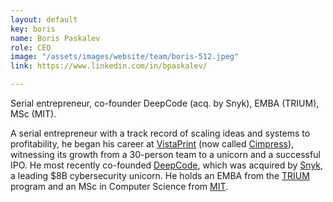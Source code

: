 ```yaml
---
layout: default
key: boris
name: Boris Paskalev
role: CEO
image: "/assets/images/website/team/boris-512.jpeg"
link: https://www.linkedin.com/in/bpaskalev/

---
```

<p class="shotdis">Serial entrepreneur, co-founder DeepCode (acq. by Snyk), EMBA (TRIUM), MSc (MIT).</p>
<p>A serial entrepreneur with a track record of scaling ideas and systems to profitability, he began his career at <a href="https://www.vistaprint.com/">VistaPrint</a> (now called <a href="https://cimpress.com/">Cimpress</a>), witnessing its growth from a 30-person team to a unicorn and a successful IPO. He most recently co-founded <a href="https://www.linkedin.com/company/deepcodeai/">DeepCode</a>, which was acquired by <a href="https://snyk.io/">Snyk</a>, a leading $8B cybersecurity unicorn. He holds an EMBA from the <a href="https://www.triumemba.org/">TRIUM</a> program and an MSc in Computer Science from <a href="https://www.mit.edu/">MIT</a>.</p>